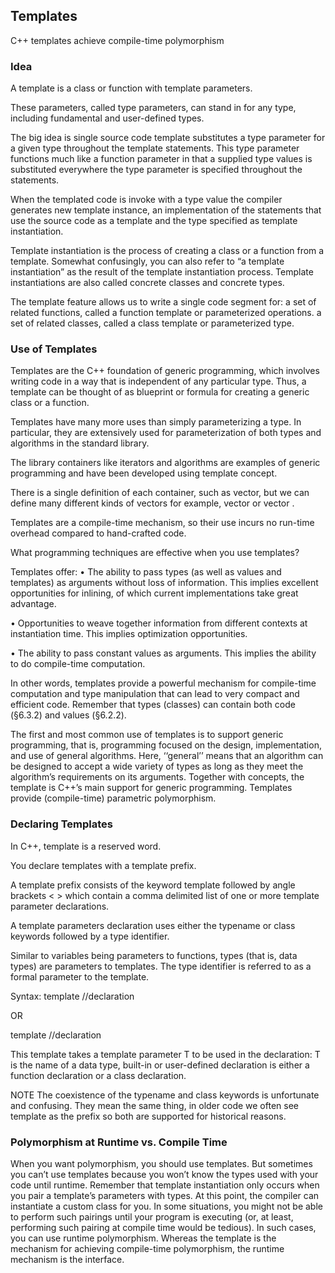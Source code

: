 ## Templates

C++ templates achieve compile-time polymorphism


### Idea
A template is a class or function with template parameters.

These parameters, called type parameters, can stand in for any type, including fundamental and user-defined types.

The big idea is single source code template substitutes a type parameter for a given type throughout the template statements. This type parameter functions much like a function parameter in that a supplied type values is substituted everywhere the type parameter is specified throughout the statements.

When the templated code is invoke with a type value the compiler generates new template instance, an implementation of the statements that use the source code as a template and the type specified as template instantiation.

Template instantiation is the process of creating a class or a function from a template. Somewhat confusingly, you can also refer to “a template instantiation” as the result of the template instantiation process. Template instantiations are also called concrete classes and concrete types.

The template feature allows us to write a single code segment for:
  a set of related functions, called a function template or parameterized operations.
  a set of related classes, called a class template or parameterized type.



### Use of Templates
Templates are the C++ foundation of generic programming, which involves writing code in a way that is independent of any particular type. Thus, a template can be thought of as blueprint or formula for creating a generic class or a function.

Templates have many more uses than simply parameterizing a type. In particular, they are extensively used for parameterization of both types and algorithms in the standard library.

The library containers like iterators and algorithms are examples of generic programming and have been developed using template concept.

There is a single definition of each container, such as vector, but we can define many different kinds of vectors for example, vector <int> or vector <string>.

Templates are a compile-time mechanism, so their use incurs no run-time overhead compared to hand-crafted code.










What programming techniques are effective when you use templates?

Templates offer:
• The ability to pass types (as well as values and templates) as arguments without loss of information. This implies excellent opportunities for inlining, of which current implementations take great advantage.

• Opportunities to weave together information from different contexts at instantiation time. This implies optimization opportunities.

• The ability to pass constant values as arguments. This implies the ability to do compile-time computation.

In other words, templates provide a powerful mechanism for compile-time computation and type manipulation that can lead to very compact and efficient code. Remember that types (classes) can contain both code (§6.3.2) and values (§6.2.2).

The first and most common use of templates is to support generic programming, that is, programming focused on the design, implementation, and use of general algorithms. Here, ‘‘general’’
means that an algorithm can be designed to accept a wide variety of types as long as they meet the
algorithm’s requirements on its arguments. Together with concepts, the template is C++’s main
support for generic programming. Templates provide (compile-time) parametric polymorphism.






### Declaring Templates
In C++, template is a reserved word.

You declare templates with a template prefix.

A template prefix consists of the keyword template followed by angle brackets < > which contain a comma delimited list of one or more template parameter declarations.

A template parameters declaration uses either the typename or class keywords followed by a type identifier.

Similar to variables being parameters to functions, types (that is, data types) are parameters to templates. The type identifier is referred to as a formal parameter to the template.

Syntax:
template <class T>
//declaration

OR

template <typename T>
//declaration

This template takes a template parameter T to be used in the declaration:
  T is the name of a data type, built-in or user-defined
  declaration is either a function declaration or a class declaration.

NOTE
The coexistence of the typename and class keywords is unfortunate and confusing. They mean the same thing, in older code we often see template<class T> as the prefix so both are supported for historical reasons.






### Polymorphism at Runtime vs. Compile Time
When you want polymorphism, you should use templates. But sometimes
you can’t use templates because you won’t know the types used with your
code until runtime. Remember that template instantiation only occurs
when you pair a template’s parameters with types. At this point, the compiler can instantiate a custom class for you. In some situations, you might
not be able to perform such pairings until your program is executing (or,
at least, performing such pairing at compile time would be tedious).
In such cases, you can use runtime polymorphism. Whereas the template
is the mechanism for achieving compile-time polymorphism, the runtime
mechanism is the interface.
